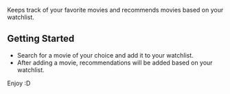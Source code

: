 Keeps track of your favorite movies and recommends movies based on your watchlist.

## Getting Started
- Search for a movie of your choice and add it to your watchlist.
- After adding a movie, recommendations will be added based on your watchlist.

Enjoy :D